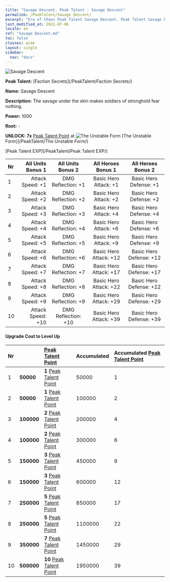 ```yaml
---
title: "Savage Descent. Peak Talent - Savage Descent"
permalink: /PeakTalent/Savage Descent/
excerpt: "Era of Chaos Peak Talent Savage Descent. Peak Talent Savage Descent. Savage Descent"
last_modified_at: 2021-07-06
locale: en
ref: "Savage Descent.md"
toc: false
classes: wide
layout: single
sidebar:
  nav: "docs"
---
```


  ![Savage Descent](/images/pt/talent_3003.png)

  **Peak Talent:** [Faction Secrets](/PeakTalent/Faction Secrets/)

  **Name:** Savage Descent

  **Description:** The savage under the skin makes soldiers of stronghold fear nothing.

  **Power:** 1000

  **Root:** -

  **UNLOCK: 7x** [Peak Talent Point](/Items/con_934/) at ![The Unstable Form](/images/pt/talent_3002.png) [The Unstable Form](/PeakTalent/The Unstable Form/)

  [Peak Talent EXP](/PeakTalent/Peak Talent EXP/)

  | Nr | All Units Bonus 1 | All Units Bonus 2 | All Heroes Bonus 1 | All Heroes Bonus 2 |
  |:---|--------------:|:-------------:|:-------------:|:-------------:|
  | 1 | Attack Speed: +1 | DMG Reflection: +1 | Basic Hero Attack: +1 | Basic Hero Defense: +1 |
  | 2 | Attack Speed: +2 | DMG Reflection: +2 | Basic Hero Attack: +2 | Basic Hero Defense: +2 |
  | 3 | Attack Speed: +3 | DMG Reflection: +3 | Basic Hero Attack: +4 | Basic Hero Defense: +4 |
  | 4 | Attack Speed: +4 | DMG Reflection: +4 | Basic Hero Attack: +6 | Basic Hero Defense: +6 |
  | 5 | Attack Speed: +5 | DMG Reflection: +5 | Basic Hero Attack: +9 | Basic Hero Defense: +9 |
  | 6 | Attack Speed: +6 | DMG Reflection: +6 | Basic Hero Attack: +12 | Basic Hero Defense: +12 |
  | 7 | Attack Speed: +7 | DMG Reflection: +7 | Basic Hero Attack: +17 | Basic Hero Defense: +17 |
  | 8 | Attack Speed: +8 | DMG Reflection: +8 | Basic Hero Attack: +22 | Basic Hero Defense: +22 |
  | 9 | Attack Speed: +9 | DMG Reflection: +9 | Basic Hero Attack: +29 | Basic Hero Defense: +29 |
  | 10 | Attack Speed: +10 | DMG Reflection: +10 | Basic Hero Attack: +39 | Basic Hero Defense: +39 |


#### Upgrade Cost to Level Up

  | Nr | <i class="fas fa-coins"/> | [Peak Talent Point](/Items/con_934/) | Accumulated <i class="fas fa-coins"/> | Accumulated [Peak Talent Point](/Items/con_934/) |
  |:---|:--------------|:-------------|:-------------|:-------------|
  | 1 | **50000** | **1** [Peak Talent Point](/Items/con_934/) | 50000 | 1 |
  | 2 | **50000** | **1** [Peak Talent Point](/Items/con_934/) | 100000 | 2 |
  | 3 | **100000** | **2** [Peak Talent Point](/Items/con_934/) | 200000 | 4 |
  | 4 | **100000** | **2** [Peak Talent Point](/Items/con_934/) | 300000 | 6 |
  | 5 | **150000** | **3** [Peak Talent Point](/Items/con_934/) | 450000 | 9 |
  | 6 | **150000** | **3** [Peak Talent Point](/Items/con_934/) | 600000 | 12 |
  | 7 | **250000** | **5** [Peak Talent Point](/Items/con_934/) | 850000 | 17 |
  | 8 | **250000** | **5** [Peak Talent Point](/Items/con_934/) | 1100000 | 22 |
  | 9 | **350000** | **7** [Peak Talent Point](/Items/con_934/) | 1450000 | 29 |
  | 10 | **500000** | **10** [Peak Talent Point](/Items/con_934/) | 1950000 | 39 |
